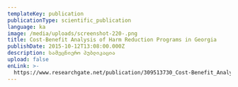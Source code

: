 ```yaml
---
templateKey: publication
publicationType: scientific_publication
language: ka
image: /media/uploads/screenshot-220-.png
title: Cost-Benefit Analysis of Harm Reduction Programs in Georgia
publishDate: 2015-10-12T13:08:00.000Z
description: სამეცნიერო პუბლიკაცია
upload: false
enLink: >-
  https://www.researchgate.net/publication/309513730_Cost-Benefit_Analysis_of_Harm_Reduction_Programs_in_Georgia
---
```


